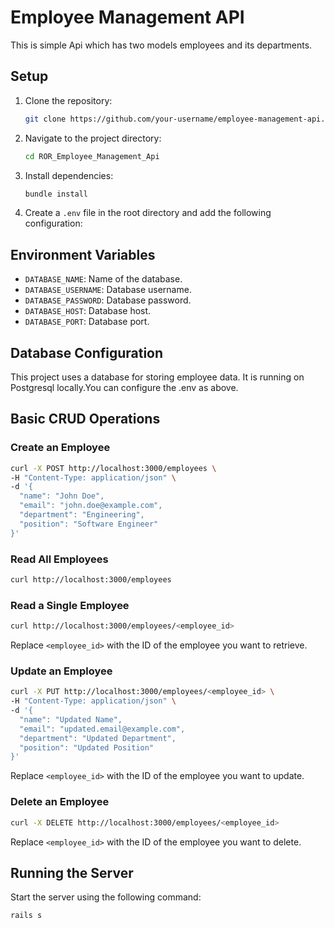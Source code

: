 
# Employee Management API

This is simple Api which has two models employees and its departments. 

## Setup

1. Clone the repository:
   ```bash
   git clone https://github.com/your-username/employee-management-api.git
   ```

2. Navigate to the project directory:
   ```bash
   cd ROR_Employee_Management_Api
   ```

3. Install dependencies:
   ```bash
   bundle install
   ```

4. Create a `.env` file in the root directory and add the following configuration:

## Environment Variables
- `DATABASE_NAME`: Name of the database.
- `DATABASE_USERNAME`: Database username.
- `DATABASE_PASSWORD`: Database password.
- `DATABASE_HOST`: Database host.
- `DATABASE_PORT`: Database port.

## Database Configuration

This project uses a database for storing employee data. It is running on Postgresql locally.You can configure the .env as above.

## Basic CRUD Operations

### Create an Employee

```bash
curl -X POST http://localhost:3000/employees \
-H "Content-Type: application/json" \
-d '{
  "name": "John Doe",
  "email": "john.doe@example.com",
  "department": "Engineering",
  "position": "Software Engineer"
}'
```

### Read All Employees

```bash
curl http://localhost:3000/employees
```

### Read a Single Employee

```bash
curl http://localhost:3000/employees/<employee_id>
```
Replace `<employee_id>` with the ID of the employee you want to retrieve.

### Update an Employee

```bash
curl -X PUT http://localhost:3000/employees/<employee_id> \
-H "Content-Type: application/json" \
-d '{
  "name": "Updated Name",
  "email": "updated.email@example.com",
  "department": "Updated Department",
  "position": "Updated Position"
}'
```
Replace `<employee_id>` with the ID of the employee you want to update.

### Delete an Employee

```bash
curl -X DELETE http://localhost:3000/employees/<employee_id>
```
Replace `<employee_id>` with the ID of the employee you want to delete.

## Running the Server

Start the server using the following command:

```bash
rails s
```
